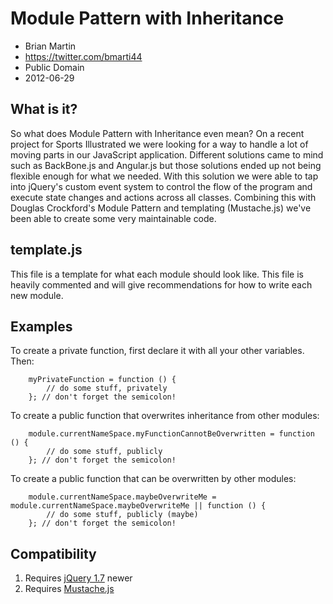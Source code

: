 Module Pattern with Inheritance
================================================
* Brian Martin
* https://twitter.com/bmarti44
* Public Domain
* 2012-06-29

What is it?
-----------
So what does Module Pattern with Inheritance even mean?
On a recent project for Sports Illustrated we were looking for a way to
handle a lot of moving parts in our JavaScript application. Different solutions came to mind
such as BackBone.js and Angular.js but those solutions ended up not being flexible enough for what we needed.
With this solution we were able to tap into jQuery's custom event system to control the flow of the program and execute
state changes and actions across all classes. Combining this with Douglas Crockford's Module Pattern
and templating (Mustache.js) we've been able to create some very maintainable code.

template.js
----------
This file is a template for what each module should look like. This file is heavily commented and
will give recommendations for how to write each new module.

Examples
--------
To create a private function, first declare it with all your other variables. Then:

		myPrivateFunction = function () {
			// do some stuff, privately
		}; // don't forget the semicolon!

To create a public function that overwrites inheritance from other modules:

		module.currentNameSpace.myFunctionCannotBeOverwritten = function () {
			// do some stuff, publicly
		}; // don't forget the semicolon!
		
To create a public function that can be overwritten by other modules: 

		module.currentNameSpace.maybeOverwriteMe = module.currentNameSpace.maybeOverwriteMe || function () {
			// do some stuff, publicly (maybe)
		}; // don't forget the semicolon!

Compatibility
-------------
1. Requires [jQuery 1.7](http://docs.jquery.com/Downloading_jQuery "jQuery") newer
2. Requires [Mustache.js](https://github.com/janl/mustache.js/ "Mustache.js")
 